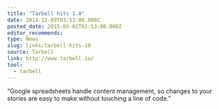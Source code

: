 ```yaml
---
title: "Tarbell hits 1.0"
date: 2014-12-09T03:53:00.000Z
posted_date: 2015-05-02T02:53:00.000Z
editor_recommends:
type: News
slug: links/tarbell-hits-10
source: Tarbell
link: http://www.tarbell.io/
tool:
  - tarbell
---
```

“Google spreadsheets handle content management, so changes to your stories are easy to make without touching a line of code.”



